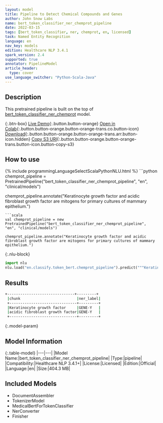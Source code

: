 ```yaml
---
layout: model
title: Pipeline to Detect Chemical Compounds and Genes
author: John Snow Labs
name: bert_token_classifier_ner_chemprot_pipeline
date: 2022-03-15
tags: [bert_token_classifier, ner, chemprot, en, licensed]
task: Named Entity Recognition
language: en
nav_key: models
edition: Healthcare NLP 3.4.1
spark_version: 2.4
supported: true
annotator: PipelineModel
article_header:
  type: cover
use_language_switcher: "Python-Scala-Java"
---
```


## Description

This pretrained pipeline is built on the top of [bert_token_classifier_ner_chemprot](https://nlp.johnsnowlabs.com/2022/01/06/bert_token_classifier_ner_chemprot_en.html) model.

{:.btn-box}
[Live Demo](https://demo.johnsnowlabs.com/healthcare/NER_CHEMPROT_CLINICAL/){:.button.button-orange}
[Open in Colab](https://colab.research.google.com/github/JohnSnowLabs/spark-nlp-workshop/blob/master/tutorials/streamlit_notebooks/healthcare/NER_CHEMPROT_CLINICAL.ipynb){:.button.button-orange.button-orange-trans.co.button-icon}
[Download](https://s3.amazonaws.com/auxdata.johnsnowlabs.com/clinical/models/bert_token_classifier_ner_chemprot_pipeline_en_3.4.1_2.4_1647341872538.zip){:.button.button-orange.button-orange-trans.arr.button-icon.hidden}
[Copy S3 URI](s3://auxdata.johnsnowlabs.com/clinical/models/bert_token_classifier_ner_chemprot_pipeline_en_3.4.1_2.4_1647341872538.zip){:.button.button-orange.button-orange-trans.button-icon.button-copy-s3}

## How to use



<div class="tabs-box" markdown="1">
{% include programmingLanguageSelectScalaPythonNLU.html %}
```python
chemprot_pipeline = PretrainedPipeline("bert_token_classifier_ner_chemprot_pipeline", "en", "clinical/models")

chemprot_pipeline.annotate("Keratinocyte growth factor and acidic fibroblast growth factor are mitogens for primary cultures of mammary epithelium.")
```
```scala
val chemprot_pipeline = new PretrainedPipeline("bert_token_classifier_ner_chemprot_pipeline", "en", "clinical/models")

chemprot_pipeline.annotate("Keratinocyte growth factor and acidic fibroblast growth factor are mitogens for primary cultures of mammary epithelium.")
```


{:.nlu-block}
```python
import nlu
nlu.load("en.classify.token_bert.chemprot_pipeline").predict("""Keratinocyte growth factor and acidic fibroblast growth factor are mitogens for primary cultures of mammary epithelium.""")
```

</div>

## Results

```bash
+-------------------------------+---------+
 |chunk                          |ner_label|
 +-------------------------------+---------+
 |Keratinocyte growth factor     |GENE-Y   |
 |acidic fibroblast growth factor|GENE-Y   |
 +-------------------------------+---------+
```

{:.model-param}
## Model Information

{:.table-model}
|---|---|
|Model Name:|bert_token_classifier_ner_chemprot_pipeline|
|Type:|pipeline|
|Compatibility:|Healthcare NLP 3.4.1+|
|License:|Licensed|
|Edition:|Official|
|Language:|en|
|Size:|404.3 MB|

## Included Models

- DocumentAssembler
- TokenizerModel
- MedicalBertForTokenClassifier
- NerConverter
- Finisher